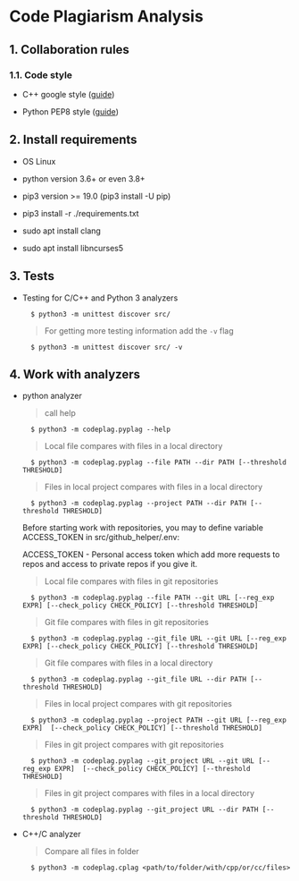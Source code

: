 # Code Plagiarism Analysis

## 1. Collaboration rules

### 1.1. Code style

- C++ google style ([guide](https://google.github.io/styleguide/cppguide.html))

- Python PEP8 style ([guide](https://www.python.org/dev/peps/pep-0008/))

## 2. Install requirements

- OS Linux

- python version 3.6+ or even 3.8+

- pip3 version >= 19.0 (pip3 install -U pip)

- pip3 install -r ./requirements.txt

- sudo apt install clang

- sudo apt install libncurses5

## 3. Tests

- Testing for C/C++ and Python 3 analyzers
  ```
    $ python3 -m unittest discover src/
  ```
  > For getting more testing information add the `-v` flag
  ```
    $ python3 -m unittest discover src/ -v
  ```

## 4. Work with analyzers

- python analyzer
  > call help
  ```
    $ python3 -m codeplag.pyplag --help
  ```
  > Local file compares with files in a local directory
  ```
    $ python3 -m codeplag.pyplag --file PATH --dir PATH [--threshold THRESHOLD]
  ```
  > Files in local project compares with files in a local directory
  ```
    $ python3 -m codeplag.pyplag --project PATH --dir PATH [--threshold THRESHOLD]
  ```
  Before starting work with repositories, you may to define variable ACCESS_TOKEN in src/github_helper/.env:

  ACCESS_TOKEN - Personal access token which add more requests to repos and access to private repos if you give it.

  > Local file compares with files in git repositories
  ```
    $ python3 -m codeplag.pyplag --file PATH --git URL [--reg_exp EXPR] [--check_policy CHECK_POLICY] [--threshold THRESHOLD]
  ```
  > Git file compares with files in git repositories
  ```
    $ python3 -m codeplag.pyplag --git_file URL --git URL [--reg_exp EXPR] [--check_policy CHECK_POLICY] [--threshold THRESHOLD]
  ```
  > Git file compares with files in a local directory
  ```
    $ python3 -m codeplag.pyplag --git_file URL --dir PATH [--threshold THRESHOLD]
  ```
  > Files in local project compares with git repositories
  ```
    $ python3 -m codeplag.pyplag --project PATH --git URL [--reg_exp EXPR]  [--check_policy CHECK_POLICY] [--threshold THRESHOLD]
  ```
  > Files in git project compares with git repositories
  ```
    $ python3 -m codeplag.pyplag --git_project URL --git URL [--reg_exp EXPR]  [--check_policy CHECK_POLICY] [--threshold THRESHOLD]
  ```
  > Files in git project compares with files in a local directory
  ```
    $ python3 -m codeplag.pyplag --git_project URL --dir PATH [--threshold THRESHOLD]
  ```
- C++/C analyzer
  > Compare all files in folder
  ```
    $ python3 -m codeplag.cplag <path/to/folder/with/cpp/or/cc/files>
  ```
